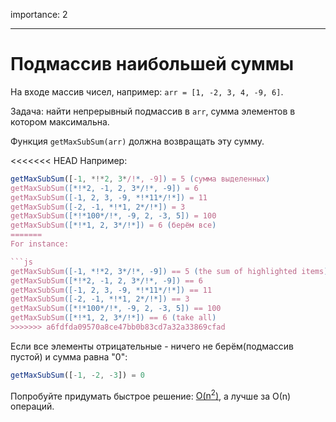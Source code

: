 importance: 2

---

# Подмассив наибольшей суммы

На входе массив чисел, например: `arr = [1, -2, 3, 4, -9, 6]`.

Задача: найти непрерывный подмассив в `arr`, сумма элементов в котором максимальна.

Функция `getMaxSubSum(arr)` должна возвращать эту сумму.

<<<<<<< HEAD
Например:

```js
getMaxSubSum([-1, *!*2, 3*/!*, -9]) = 5 (сумма выделенных)
getMaxSubSum([*!*2, -1, 2, 3*/!*, -9]) = 6
getMaxSubSum([-1, 2, 3, -9, *!*11*/!*]) = 11
getMaxSubSum([-2, -1, *!*1, 2*/!*]) = 3
getMaxSubSum([*!*100*/!*, -9, 2, -3, 5]) = 100
getMaxSubSum([*!*1, 2, 3*/!*]) = 6 (берём все)
=======
For instance:

```js
getMaxSubSum([-1, *!*2, 3*/!*, -9]) == 5 (the sum of highlighted items)
getMaxSubSum([*!*2, -1, 2, 3*/!*, -9]) == 6
getMaxSubSum([-1, 2, 3, -9, *!*11*/!*]) == 11
getMaxSubSum([-2, -1, *!*1, 2*/!*]) == 3
getMaxSubSum([*!*100*/!*, -9, 2, -3, 5]) == 100
getMaxSubSum([*!*1, 2, 3*/!*]) == 6 (take all)
>>>>>>> a6fdfda09570a8ce47bb0b83cd7a32a33869cfad
```

Если все элементы отрицательные - ничего не берём(подмассив пустой) и сумма равна "0":

```js
getMaxSubSum([-1, -2, -3]) = 0
```

Попробуйте придумать быстрое решение: [O(n<sup>2</sup>)](https://ru.wikipedia.org/wiki/«O»_большое_и_«o»_малое), а лучше за О(n) операций.
